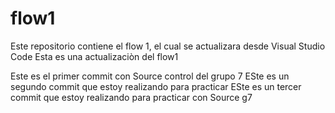 # flow1
Este repositorio contiene el flow 1, el cual se actualizara desde Visual Studio Code
Esta es una actualizaciòn del flow1

Este es el primer commit con Source control del grupo 7
ESte es un segundo commit que estoy realizando para practicar
ESte es un tercer commit que estoy realizando para practicar con Source g7
